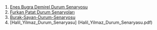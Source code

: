 1. [Enes Bugra Demirel Durum Senaryosu](Enes-Buğra-Demirel-Durum-senaryosu.pdf)
2. [Furkan Patat Durum Senaryoları](Furkan-Patat-Durum-Senaryoları.pdf)
3. [Burak-Sayan-Durum-Senaryosu](Burak-Sayan-Durum-Senaryosu.pdf)
4. [Halil_Yilmaz_Durum_Senaryasu] (Halil_Yilmaz_Durum_Senaryasu.pdf)
